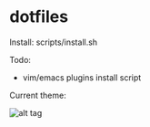 # dotfiles

Install: scripts/install.sh

Todo: 
- vim/emacs plugins install script

Current theme:

![alt tag](https://github.com/r-russo/dotfiles/raw/master/currentscrot.png)
